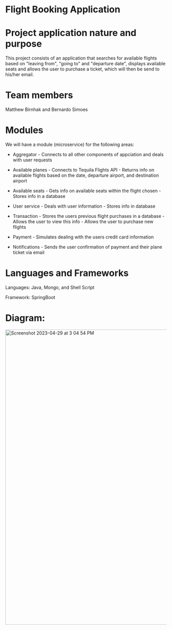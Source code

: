 # Flight Booking Application

# Project application nature and purpose
  This project consists of an application that searches for available flights based on "leaving from", "going to" and "departure date", displays         available seats and allows the user to purchase a ticket, which will then be send to his/her email.

# Team members
  Matthew Birnhak and Bernardo Simoes

# Modules
  We will have a module (microservice) for the following areas:
  
  - Aggregator
        - Connects to all other components of appciation and deals with user requests


  - Available planes
        - Connects to Tequila Flights API
        - Returns info on available flights based on the date, departure airport, and destination airport


  - Available seats
        - Gets info on available seats within the flight chosen
        - Stores info in a database


  - User service
        - Deals with user information
        - Stores info in database


  - Transaction
        - Stores the users previous flight purchases in a database
        - Allows the user to view this info
        - Allows the user to purchase new flights


  - Payment
        - Simulates dealing with the users credit card information


  - Notifications
        - Sends the user confirmation of payment and their plane ticket via email

# Languages and Frameworks
  Languages: Java, Mongo, and Shell Script
  
  Framework: SpringBoot


# Diagram:
<img width="919" alt="Screenshot 2023-04-29 at 3 04 54 PM" src="https://user-images.githubusercontent.com/123829531/235320232-fad47d85-62d2-4ba0-9439-4e17200d48e1.png">

  
